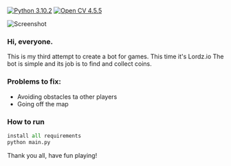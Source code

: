[![Python 3.10.2](https://img.shields.io/badge/Python-3.10.2-blue.svg)](https://www.python.org/) [![Open CV 4.5.5](https://img.shields.io/badge/OpenCV-4.5.5-brightgreen)](https://pypi.org/project/opencv-python/)

![Screenshot](https://i2.piccy.info/i9/dca034251349a5187abaadbeea5afcd5/1642608026/27566/1455361/70554LordzBot_800.jpg)

### Hi, everyone. 
This is my third attempt to create a bot for games.
This time it's Lordz.io
The bot is simple and its job is to find and collect coins.



### Problems to fix:
- Avoiding obstacles ta other players
- Going off the map

### How to run
```python
install all requirements
python main.py
```

Thank you all, have fun playing!
